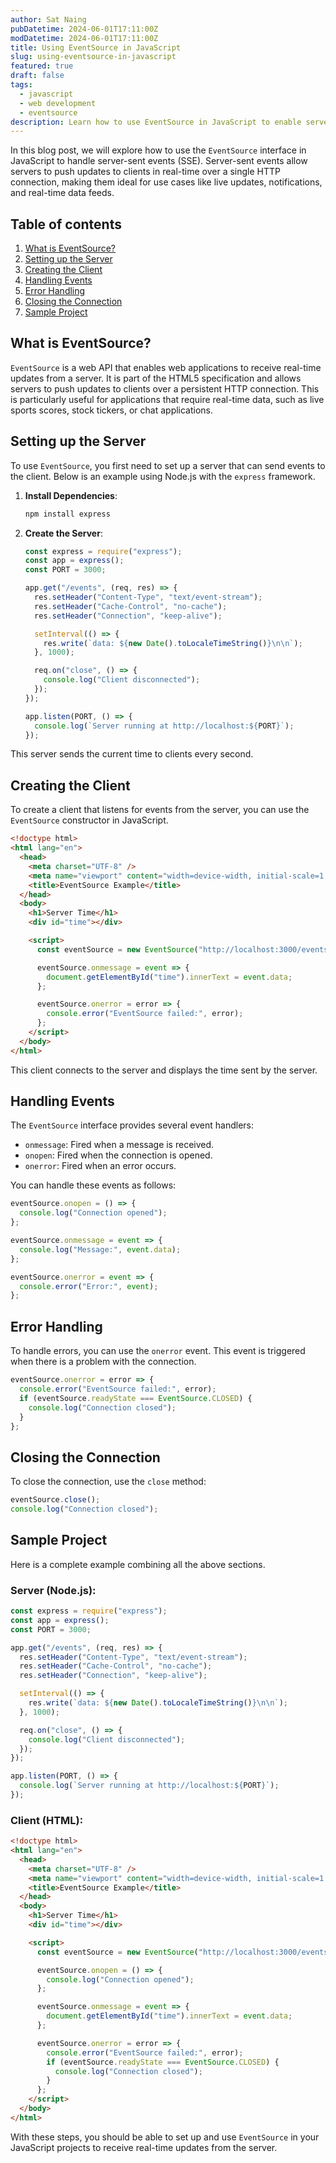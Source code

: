 ```yaml
---
author: Sat Naing
pubDatetime: 2024-06-01T17:11:00Z
modDatetime: 2024-06-01T17:11:00Z
title: Using EventSource in JavaScript
slug: using-eventsource-in-javascript
featured: true
draft: false
tags:
  - javascript
  - web development
  - eventsource
description: Learn how to use EventSource in JavaScript to enable server-sent events in your web applications.
---
```


In this blog post, we will explore how to use the `EventSource` interface in JavaScript to handle server-sent events (SSE). Server-sent events allow servers to push updates to clients in real-time over a single HTTP connection, making them ideal for use cases like live updates, notifications, and real-time data feeds.

## Table of contents

1. [What is EventSource?](#what-is-eventsource)
2. [Setting up the Server](#setting-up-the-server)
3. [Creating the Client](#creating-the-client)
4. [Handling Events](#handling-events)
5. [Error Handling](#error-handling)
6. [Closing the Connection](#closing-the-connection)
7. [Sample Project](#sample-project)

## What is EventSource?

`EventSource` is a web API that enables web applications to receive real-time updates from a server. It is part of the HTML5 specification and allows servers to push updates to clients over a persistent HTTP connection. This is particularly useful for applications that require real-time data, such as live sports scores, stock tickers, or chat applications.

## Setting up the Server

To use `EventSource`, you first need to set up a server that can send events to the client. Below is an example using Node.js with the `express` framework.

1. **Install Dependencies**:

   ```bash
   npm install express
   ```

2. **Create the Server**:

   ```javascript
   const express = require("express");
   const app = express();
   const PORT = 3000;

   app.get("/events", (req, res) => {
     res.setHeader("Content-Type", "text/event-stream");
     res.setHeader("Cache-Control", "no-cache");
     res.setHeader("Connection", "keep-alive");

     setInterval(() => {
       res.write(`data: ${new Date().toLocaleTimeString()}\n\n`);
     }, 1000);

     req.on("close", () => {
       console.log("Client disconnected");
     });
   });

   app.listen(PORT, () => {
     console.log(`Server running at http://localhost:${PORT}`);
   });
   ```

This server sends the current time to clients every second.

## Creating the Client

To create a client that listens for events from the server, you can use the `EventSource` constructor in JavaScript.

```html
<!doctype html>
<html lang="en">
  <head>
    <meta charset="UTF-8" />
    <meta name="viewport" content="width=device-width, initial-scale=1.0" />
    <title>EventSource Example</title>
  </head>
  <body>
    <h1>Server Time</h1>
    <div id="time"></div>

    <script>
      const eventSource = new EventSource("http://localhost:3000/events");

      eventSource.onmessage = event => {
        document.getElementById("time").innerText = event.data;
      };

      eventSource.onerror = error => {
        console.error("EventSource failed:", error);
      };
    </script>
  </body>
</html>
```

This client connects to the server and displays the time sent by the server.

## Handling Events

The `EventSource` interface provides several event handlers:

- `onmessage`: Fired when a message is received.
- `onopen`: Fired when the connection is opened.
- `onerror`: Fired when an error occurs.

You can handle these events as follows:

```javascript
eventSource.onopen = () => {
  console.log("Connection opened");
};

eventSource.onmessage = event => {
  console.log("Message:", event.data);
};

eventSource.onerror = event => {
  console.error("Error:", event);
};
```

## Error Handling

To handle errors, you can use the `onerror` event. This event is triggered when there is a problem with the connection.

```javascript
eventSource.onerror = error => {
  console.error("EventSource failed:", error);
  if (eventSource.readyState === EventSource.CLOSED) {
    console.log("Connection closed");
  }
};
```

## Closing the Connection

To close the connection, use the `close` method:

```javascript
eventSource.close();
console.log("Connection closed");
```

## Sample Project

Here is a complete example combining all the above sections.

### Server (Node.js):

```javascript
const express = require("express");
const app = express();
const PORT = 3000;

app.get("/events", (req, res) => {
  res.setHeader("Content-Type", "text/event-stream");
  res.setHeader("Cache-Control", "no-cache");
  res.setHeader("Connection", "keep-alive");

  setInterval(() => {
    res.write(`data: ${new Date().toLocaleTimeString()}\n\n`);
  }, 1000);

  req.on("close", () => {
    console.log("Client disconnected");
  });
});

app.listen(PORT, () => {
  console.log(`Server running at http://localhost:${PORT}`);
});
```

### Client (HTML):

```html
<!doctype html>
<html lang="en">
  <head>
    <meta charset="UTF-8" />
    <meta name="viewport" content="width=device-width, initial-scale=1.0" />
    <title>EventSource Example</title>
  </head>
  <body>
    <h1>Server Time</h1>
    <div id="time"></div>

    <script>
      const eventSource = new EventSource("http://localhost:3000/events");

      eventSource.onopen = () => {
        console.log("Connection opened");
      };

      eventSource.onmessage = event => {
        document.getElementById("time").innerText = event.data;
      };

      eventSource.onerror = error => {
        console.error("EventSource failed:", error);
        if (eventSource.readyState === EventSource.CLOSED) {
          console.log("Connection closed");
        }
      };
    </script>
  </body>
</html>
```

With these steps, you should be able to set up and use `EventSource` in your JavaScript projects to receive real-time updates from the server.
